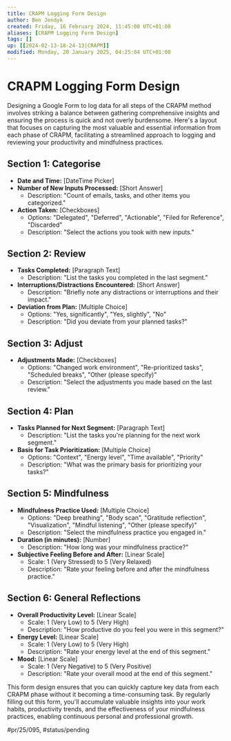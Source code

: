 ```yaml
---
title: CRAPM Logging Form Design
author: Ben Jendyk
created: Friday, 16 February 2024, 11:45:00 UTC+01:00
aliases: [CRAPM Logging Form Design]
tags: []
up: [[2024-02-13-18-24-13|CRAPM]]
modified: Monday, 20 January 2025, 04:25:04 UTC+01:00
---
```


# CRAPM Logging Form Design

Designing a Google Form to log data for all steps of the CRAPM method involves striking a balance between gathering comprehensive insights and ensuring the process is quick and not overly burdensome. Here's a layout that focuses on capturing the most valuable and essential information from each phase of CRAPM, facilitating a streamlined approach to logging and reviewing your productivity and mindfulness practices.

## Section 1: Categorise

- **Date and Time:** [DateTime Picker]
- **Number of New Inputs Processed:** [Short Answer]
  - Description: "Count of emails, tasks, and other items you categorized."
- **Action Taken:** [Checkboxes]
  - Options: "Delegated", "Deferred", "Actionable", "Filed for Reference", "Discarded"
  - Description: "Select the actions you took with new inputs."

## Section 2: Review

- **Tasks Completed:** [Paragraph Text]
  - Description: "List the tasks you completed in the last segment."
- **Interruptions/Distractions Encountered:** [Short Answer]
  - Description: "Briefly note any distractions or interruptions and their impact."
- **Deviation from Plan:** [Multiple Choice]
  - Options: "Yes, significantly", "Yes, slightly", "No"
  - Description: "Did you deviate from your planned tasks?"

## Section 3: Adjust

- **Adjustments Made:** [Checkboxes]
  - Options: "Changed work environment", "Re-prioritized tasks", "Scheduled breaks", "Other (please specify)"
  - Description: "Select the adjustments you made based on the last review."

## Section 4: Plan

- **Tasks Planned for Next Segment:** [Paragraph Text]
  - Description: "List the tasks you're planning for the next work segment."
- **Basis for Task Prioritization:** [Multiple Choice]
  - Options: "Context", "Energy level", "Time available", "Priority"
  - Description: "What was the primary basis for prioritizing your tasks?"

## Section 5: Mindfulness

- **Mindfulness Practice Used:** [Multiple Choice]
  - Options: "Deep breathing", "Body scan", "Gratitude reflection", "Visualization", "Mindful listening", "Other (please specify)"
  - Description: "Select the mindfulness practice you engaged in."
- **Duration (in minutes):** [Number]
  - Description: "How long was your mindfulness practice?"
- **Subjective Feeling Before and After:** [Linear Scale]
  - Scale: 1 (Very Stressed) to 5 (Very Relaxed)
  - Description: "Rate your feeling before and after the mindfulness practice."

## Section 6: General Reflections

- **Overall Productivity Level:** [Linear Scale]
  - Scale: 1 (Very Low) to 5 (Very High)
  - Description: "How productive do you feel you were in this segment?"
- **Energy Level:** [Linear Scale]
  - Scale: 1 (Very Low) to 5 (Very High)
  - Description: "Rate your energy level at the end of this segment."
- **Mood:** [Linear Scale]
  - Scale: 1 (Very Negative) to 5 (Very Positive)
  - Description: "Rate your overall mood at the end of this segment."

This form design ensures that you can quickly capture key data from each CRAPM phase without it becoming a time-consuming task. By regularly filling out this form, you'll accumulate valuable insights into your work habits, productivity trends, and the effectiveness of your mindfulness practices, enabling continuous personal and professional growth.


#pr/25/095, #status/pending